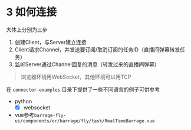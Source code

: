 # 3 如何连接

大体上分别为三步

1. 创建Client，与Server建立连接
2. Client请求Channel，并发送要订阅/取消订阅的任务ID（直播间弹幕转发任务）
3. 监听Server通过Channel回复的消息（转发过来的直播间弹幕）

> 浏览器环境用WebSocket，其他环境可以用TCP

在 `connector-examples` 目录下提供了一些不同语言的例子可供参考

- python
    - [x] websocket
- vue参考`barrage-fly-ui/components/or/barrage/fly/task/RealTimeBarrage.vue`